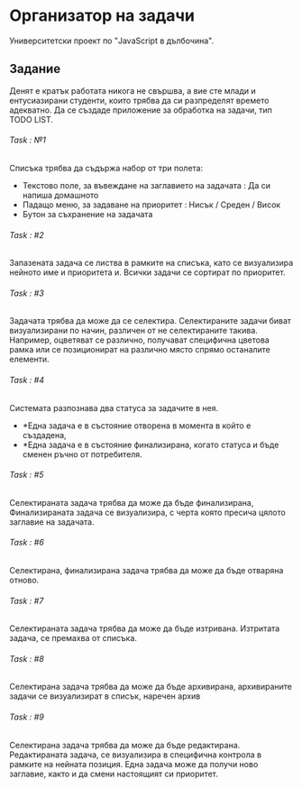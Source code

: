 # Организатор на задачи

Университетски проект по "JavaScript в дълбочина".

## Задание

Денят е кратък работата никога не свършва, а вие сте млади и ентусиазирани студенти, които трябва да си разпределят времето адекватно. 
Да се създаде приложение за обработка на задачи, тип TODO LIST.

###### Task : №1 
Списъка трябва да съдържа набор от три полета:
- Текстово поле, за въвеждане на заглавието на задачата : Да си напиша домашното
- Падащо меню, за задаване на приоритет : Нисък / Среден / Висок
- Бутон за съхранение на задачата


###### Task : #2
Запазената задача се листва в рамките на списъка, като се визуализира нейното име и приоритета и. Всички задачи се сортират по приоритет.

###### Task : #3
Задачата трябва да може да се селектира. Селектираните задачи биват визуализирани по начин, различен от не селектираните такива. Например, оцветяват се различно, получават специфична цветова рамка или се позиционират на различно място спрямо останалите елементи.

###### Task : #4
Системата разпознава два статуса за задачите в нея.
- *Една задача е в състояние отворена в момента в който е създадена, 
- *Една задача е в състояние финализирана, когато статуса и бъде сменен ръчно от потребителя.

###### Task : #5
Селектираната задача трябва да може да бъде финализирана, Финализираната задача се визуализира, с черта която пресича цялото заглавие на задачата.

###### Task : #6
Селектирана, финализирана задача трябва да може да бъде отваряна отново. 

###### Task : #7
Селектираната задача трябва да може да бъде изтривана. Изтритата задача, се премахва от списъка.

###### Task : #8
Селектирана задача трябва да може да бъде архивирана, архивираните задачи се визуализират в списък, наречен архив

###### Task : #9
Селектирана задача трябва да може да бъде редактирана. Редактираната задача, се визуализира в специфична контрола в рамките на нейната позиция. Една задача може да получи ново заглавие, както и да смени настоящият си приоритет.
